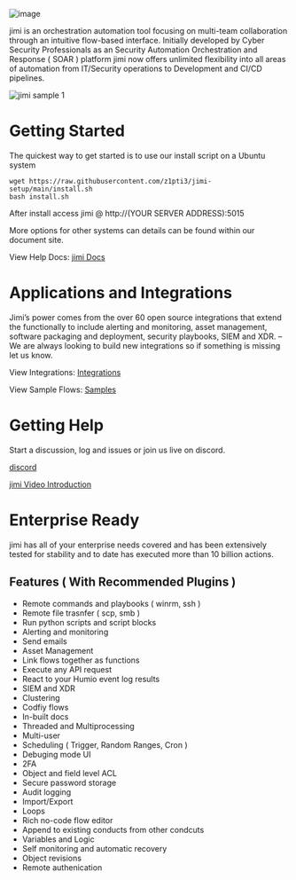 ![image](https://user-images.githubusercontent.com/66521110/135731432-96d7acc4-1c1f-47b1-b81a-6e0f47c9994c.png)

jimi is an orchestration automation tool focusing on multi-team collaboration through an intuitive flow-based interface. Initially developed by Cyber Security Professionals as an Security Automation Orchestration and Response ( SOAR ) platform jimi now offers unlimited flexibility into all areas of automation from IT/Security operations to Development and CI/CD pipelines. 

![jimi sample 1](https://user-images.githubusercontent.com/66521110/123510485-cf27b080-d673-11eb-9a41-0a82de0b8115.gif)

# Getting Started

The quickest way to get started is to use our install script on a Ubuntu system

```
wget https://raw.githubusercontent.com/z1pti3/jimi-setup/main/install.sh
bash install.sh
```

After install access jimi @ http://(YOUR SERVER ADDRESS):5015

More options for other systems can details can be found within our document site.

View Help Docs: [jimi Docs](https://z1pti3.github.io/jimiDocs)

# Applications and Integrations 

Jimi’s power comes from the over 60 open source integrations that extend the functionally to include alerting and monitoring, asset management, software packaging and deployment, security playbooks, SIEM and XDR. – We are always looking to build new integrations so if something is missing let us know.

View Integrations: [Integrations](https://github.com/topics/jimiplugin)

View Sample Flows: [Samples](https://github.com/z1pti3/jimiFlows)

# Getting Help

Start a discussion, log and issues or join us live on discord.

[discord](https://discord.gg/XWKkbDdJF9)

[jimi Video Introduction](https://www.youtube.com/watch?v=g-Eo6qMQGoE)

# Enterprise Ready

jimi has all of your enterprise needs covered and has been extensively tested for stability and to date has executed more than 10 billion actions.

## Features ( With Recommended Plugins )
* Remote commands and playbooks ( winrm, ssh )
* Remote file trasnfer ( scp, smb )
* Run python scripts and script blocks
* Alerting and monitoring
* Send emails
* Asset Management
* Link flows together as functions
* Execute any API request
* React to your Humio event log results
* SIEM and XDR
* Clustering
* Codfiy flows
* In-built docs 
* Threaded and Multiprocessing
* Multi-user
* Scheduling ( Trigger, Random Ranges, Cron )
* Debuging mode UI
* 2FA
* Object and field level ACL
* Secure password storage
* Audit logging
* Import/Export
* Loops
* Rich no-code flow editor
* Append to existing conducts from other condcuts
* Variables and Logic
* Self monitoring and automatic recovery
* Object revisions
* Remote authenication
